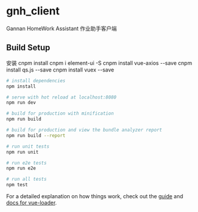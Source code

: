 # gnh_client

> 
Gannan HomeWork Assistant 作业助手客户端
## Build Setup


安装
cnpm install
cnpm i element-ui -S
cnpm install vue-axios --save
cnpm install qs.js --save
cnpm install vuex --save

``` bash
# install dependencies
npm install

# serve with hot reload at localhost:8080
npm run dev

# build for production with minification
npm run build

# build for production and view the bundle analyzer report
npm run build --report

# run unit tests
npm run unit

# run e2e tests
npm run e2e

# run all tests
npm test
```

For a detailed explanation on how things work, check out the [guide](http://vuejs-templates.github.io/webpack/) and [docs for vue-loader](http://vuejs.github.io/vue-loader).
